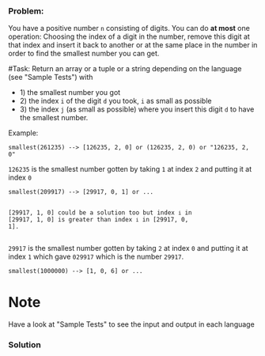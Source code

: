 ### Problem:
<p>You have a positive number <code>n</code> consisting of digits. 
You can do <strong>at most</strong> one operation: 
Choosing the index of a digit in the number, remove this digit at that index and 
insert it back to another or at the same place in the number in order to find the smallest number you can get.</p>
<p>#Task:
Return an array or a tuple or a string depending on the language (see &quot;Sample Tests&quot;) 
with</p>
<ul>
<li>1) the smallest number you got</li>
<li>2) the index <code>i</code> of the digit <code>d</code> you took, <code>i</code> as small as possible</li>
<li>3) the index <code>j</code> (as small as possible) where you insert this digit <code>d</code> to have the smallest number.</li>
</ul>
<p>Example:</p>
<pre><code>smallest(261235) --&gt; [126235, 2, 0] or (126235, 2, 0) or &quot;126235, 2, 0&quot;</code></pre><p><code>126235</code> is the smallest number gotten by taking <code>1</code> at index <code>2</code> and putting it at index <code>0</code></p>
<pre><code>smallest(209917) --&gt; [29917, 0, 1] or ...

[29917, 1, 0] could be a solution too but index `i` in [29917, 1, 0] is greater than 
index `i` in [29917, 0, 1].</code></pre><p><code>29917</code> is the smallest number gotten by taking <code>2</code> at index <code>0</code> and putting it at index <code>1</code>
which gave <code>029917</code> which is the number <code>29917</code>.</p>
<pre><code>smallest(1000000) --&gt; [1, 0, 6] or ...</code></pre><h1 id="note">Note</h1>
<p>Have a look at &quot;Sample Tests&quot; to see the input and output in each language</p>

### Solution